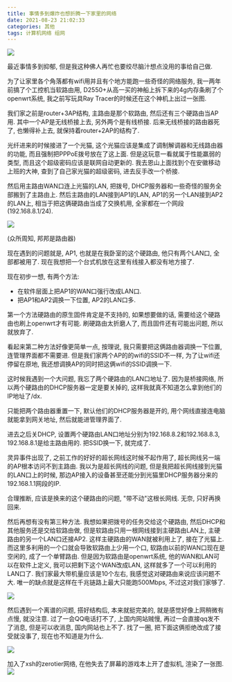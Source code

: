 ```yaml
---
title: 事情多到爆炸也想折腾一下家里的网络
date: 2021-08-23 21:02:33
categories: 其他
tags: 计算机网络 组网
---
```


![](/img/network/router.jpg)

最近事情多到抑郁, 但是我这种佛人再忙也要绞尽脑汁想点没用的事给自己做.

<!--more-->

为了让家里各个角落都有wifi用并且有个地方能跑一些奇怪的网络服务, 我一两年前搞了个工控机当软路由用, D2550+从高一买的神船上拆下来的4g内存条刷了个openwrt系统, 我之前写玩具Ray Tracer的时候还在这个神机上出过一张图.

我们家之前是router+3AP结构, 主路由是那个软路由, 然后还有三个硬路由当AP用. 其中一个AP是无线桥接上去, 另外两个是有线桥接. 后来无线桥接的路由器死了, 也懒得补上去, 就保持着router+2AP的结构了.

光纤进来的时候接进了一个光猫, 这个光猫应该是集成了调制解调器和无线路由器的功能, 而且强制把PPPoE拨号放在了这上面. 但是这玩意一看就属于性能羸弱的类型, 而且这个超级密码应该是联网自动更新的. 我去恩山上面找到个在安徽移动上班的大神, 查到了自己家光猫的超级密码, 进去反手改一个桥接.

然后用主路由WAN口连上光猫的LAN, 把拨号, DHCP服务器和一些奇怪的服务全部搬到了主路由上. 然后主路由的LAN接到AP1的LAN, AP1的另一个LAN接到AP2的LAN上, 相当于把这俩硬路由当成了交换机用, 全家都在一个网段(192.168.8.1/24).

![](/img/network/topo_1.png)

(众所周知, 邦邦是路由器)

现在遇到的问题就是, AP1, 也就是在我卧室的这个硬路由, 他只有两个LAN口, 全部都被用了. 现在我想把一个台式机放在这里有线接入都没有地方接了.

现在初步一想, 有两个方法:
- 在软件层面上把AP1的WAN口强行改成LAN口.
- 把AP1和AP2调换一下位置, AP2的LAN口多.

第一个方法硬路由的原生固件肯定是不支持的, 如果想要做的话, 需要给这个硬路由也刷上openwrt才有可能. 刷硬路由太折磨人了, 而且固件还有可能出问题, 所以就放弃了.

看起来第二种方法好像更简单一点, 按理说, 我只需要把这俩路由器调换一下位置, 连管理界面都不需要进. 但是我们家两个AP的的wifi的SSID不一样, 为了让wifi还停留在原地, 我还想调换AP的同时把这俩wifi的SSID调换一下.

这时候我遇到一个大问题, 我忘了两个硬路由的LAN口地址了. 因为是桥接网络, 所以两个硬路由的DHCP服务器一定是要关掉的, 这样我就真不知道怎么拿到他们的IP地址了/dx.

只能把两个路由器重置一下, 默认他们的DHCP服务器是开的, 用个网线直接连电脑就能拿到网关地址, 然后就能进管理界面了.

进去之后关DHCP, 设置两个硬路由LAN口地址分别为192.168.8.2和192.168.8.3, 192.168.8.1是给主路由用的. 把SSID换一下, 就完成了.

灵异事件出现了, 之前工作的好好的超长网线这时候不起作用了, 超长网线另一端的AP根本访问不到主路由. 我以为是超长网线的问题, 但是我把超长网线接到光猫的LAN口上的时候, 那边AP接入的设备甚至还能分到光猫里DHCP服务器分来的192.168.1.1网段的IP.

合理推断, 应该是换来的这个硬路由的问题, "带不动"这根长网线. 无奈, 只好再换回来.

然后再想有没有第三种方法. 我想如果把拨号的任务交给这个硬路由, 然后DHCP和其他服务还是交给软路由做, 但是软路由只用一根网线接到主硬路由LAN上, 主硬路由的另一个LAN口还接AP2. 这样主硬路由的WAN就被利用上了, 接在了光猫上. 而这里多利用的一个口就会导致软路由上少用一个口, 软路由以前的WAN口现在是空闲的, 成了一个单臂路由. 但是因为软路由是openwrt系统, 他的WAN和LAN可以在软件上定义, 我可以把剩下这个WAN改成LAN, 这样就多了一个可以利用的LAN口了. 我们家最大带机量应该是10个左右, 我感觉这对硬路由来说应该问题不大. 唯一的缺点就是这样在千兆链路上最大只能跑500Mbps, 不过这对我们家够了.

![](/img/network/topo_2.png)

然后遇到一个离谱的问题, 搭好结构后, 本来就挺完美的, 就是感觉好像上网稍微有点慢, 就没注意. 过了一会QQ电话打不了, 上国内网站贼慢, 再过一会直接qq发不了消息, 但是可以收消息, 国内网站也上不了. 找了一圈, 把下面这俩拒绝改成了接受就没事了, 现在也不知道是为什么.

![](/img/network/openwrt.png)

加入了xsh的zerotier网络, 在他失去了屏幕的游戏本上开了虚拟机, 渲染了一张图.
![](/img/network/xsh.jpg)

